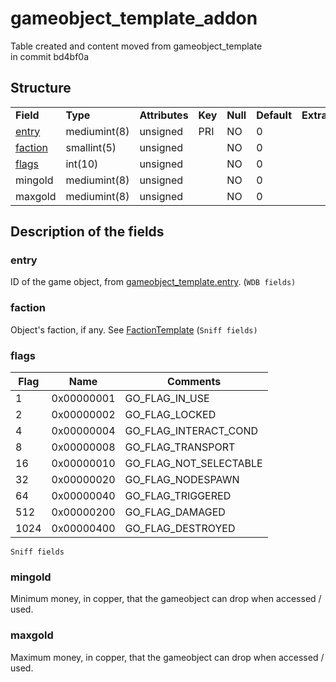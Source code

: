 # gameobject\_template\_addon

Table created and content moved from gameobject\_template in commit bd4bf0a

## Structure

|                     |              |                |         |          |             |           |             |
|---------------------|--------------|----------------|---------|----------|-------------|-----------|-------------|
| **Field**           | **Type**     | **Attributes** | **Key** | **Null** | **Default** | **Extra** | **Comment** |
| [entry](#entry)     | mediumint(8) | unsigned       | PRI     | NO       | 0           |           |             |
| [faction](#faction) | smallint(5)  | unsigned       |         | NO       | 0           |           |             |
| [flags](#flags)     | int(10)      | unsigned       |         | NO       | 0           |           |             |
| mingold             | mediumint(8) | unsigned       |         | NO       | 0           |           |             |
| maxgold             | mediumint(8) | unsigned       |         | NO       | 0           |           |             |

## Description of the fields

### entry

ID of the game object, from [gameobject\_template.entry](gameobject_template.md#entry). (`WDB fields)`

### faction

Object's faction, if any. See [FactionTemplate](../../dbc/FactionTemplate.md) (`Sniff fields)`

### flags

| Flag | Name       | Comments                  |
|------|------------|---------------------------|
| 1    | 0x00000001 | GO\_FLAG\_IN\_USE         |
| 2    | 0x00000002 | GO\_FLAG\_LOCKED          |
| 4    | 0x00000004 | GO\_FLAG\_INTERACT\_COND  |
| 8    | 0x00000008 | GO\_FLAG\_TRANSPORT       |
| 16   | 0x00000010 | GO\_FLAG\_NOT\_SELECTABLE |
| 32   | 0x00000020 | GO\_FLAG\_NODESPAWN       |
| 64   | 0x00000040 | GO\_FLAG\_TRIGGERED       |
| 512  | 0x00000200 | GO\_FLAG\_DAMAGED         |
| 1024 | 0x00000400 | GO\_FLAG\_DESTROYED       |

`Sniff fields`

### mingold

Minimum money, in copper, that the gameobject can drop when accessed / used.

### maxgold

Maximum money, in copper, that the gameobject can drop when accessed / used.
